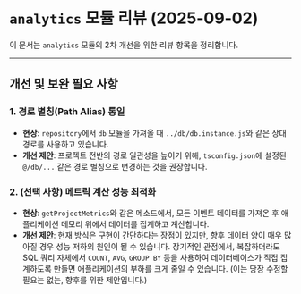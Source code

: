 # `analytics` 모듈 리뷰 (2025-09-02)

이 문서는 `analytics` 모듈의 2차 개선을 위한 리뷰 항목을 정리합니다.

---

## 개선 및 보완 필요 사항

### 1. 경로 별칭(Path Alias) 통일

- **현상**: `repository`에서 `db` 모듈을 가져올 때 `../db/db.instance.js`와 같은 상대 경로를 사용하고 있습니다.
- **개선 제안**: 프로젝트 전반의 경로 일관성을 높이기 위해, `tsconfig.json`에 설정된 `@/db/...` 같은 경로 별칭으로 변경하는 것을 권장합니다.

### 2. (선택 사항) 메트릭 계산 성능 최적화

- **현상**: `getProjectMetrics`와 같은 메소드에서, 모든 이벤트 데이터를 가져온 후 애플리케이션 메모리 위에서 데이터를 집계하고 계산합니다.
- **개선 제안**: 현재 방식은 구현이 간단하다는 장점이 있지만, 향후 데이터 양이 매우 많아질 경우 성능 저하의 원인이 될 수 있습니다. 장기적인 관점에서, 복잡하더라도 SQL 쿼리 자체에서 `COUNT`, `AVG`, `GROUP BY` 등을 사용하여 데이터베이스가 직접 집계하도록 만들면 애플리케이션의 부하를 크게 줄일 수 있습니다. (이는 당장 수정할 필요는 없는, 향후를 위한 제안입니다.)
